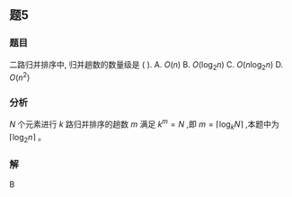 ## 题5
### 题目
二路归并排序中, 归并趟数的数量级是 ( ).
A. $O\left( n\right)$ B. $O\left( {{\log }_{2}n}\right)$ C. $O\left( {n{\log }_{2}n}\right)$ D. $O\left( {n}^{2}\right)$
### 分析
$N$ 个元素进行 $k$ 路归并排序的趟数 $m$ 满足 ${k}^{m} = N$ ,即 $m = \left\lceil  {{\log }_{k}N}\right\rceil$ ,本题中为 $\left\lceil  {{\log }_{2}n}\right\rceil$ 。
### 解
B